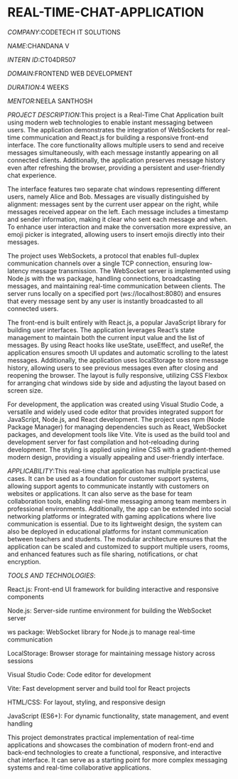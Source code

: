 # REAL-TIME-CHAT-APPLICATION

*COMPANY*:CODETECH IT SOLUTIONS

*NAME*:CHANDANA V

*INTERN ID*:CT04DR507

*DOMAIN*:FRONTEND WEB DEVELOPMENT

*DURATION*:4 WEEKS

*MENTOR*:NEELA SANTHOSH

*PROJECT DESCRIPTION*:This project is a Real-Time Chat Application built using modern web technologies to enable instant messaging between users. The application demonstrates the integration of WebSockets for real-time communication and React.js for building a responsive front-end interface. The core functionality allows multiple users to send and receive messages simultaneously, with each message instantly appearing on all connected clients. Additionally, the application preserves message history even after refreshing the browser, providing a persistent and user-friendly chat experience.

The interface features two separate chat windows representing different users, namely Alice and Bob. Messages are visually distinguished by alignment: messages sent by the current user appear on the right, while messages received appear on the left. Each message includes a timestamp and sender information, making it clear who sent each message and when. To enhance user interaction and make the conversation more expressive, an emoji picker is integrated, allowing users to insert emojis directly into their messages.

The project uses WebSockets, a protocol that enables full-duplex communication channels over a single TCP connection, ensuring low-latency message transmission. The WebSocket server is implemented using Node.js with the ws package, handling connections, broadcasting messages, and maintaining real-time communication between clients. The server runs locally on a specified port (ws://localhost:8080) and ensures that every message sent by any user is instantly broadcasted to all connected users.

The front-end is built entirely with React.js, a popular JavaScript library for building user interfaces. The application leverages React’s state management to maintain both the current input value and the list of messages. By using React hooks like useState, useEffect, and useRef, the application ensures smooth UI updates and automatic scrolling to the latest messages. Additionally, the application uses localStorage to store message history, allowing users to see previous messages even after closing and reopening the browser. The layout is fully responsive, utilizing CSS Flexbox for arranging chat windows side by side and adjusting the layout based on screen size.

For development, the application was created using Visual Studio Code, a versatile and widely used code editor that provides integrated support for JavaScript, Node.js, and React development. The project uses npm (Node Package Manager) for managing dependencies such as React, WebSocket packages, and development tools like Vite. Vite is used as the build tool and development server for fast compilation and hot-reloading during development. The styling is applied using inline CSS with a gradient-themed modern design, providing a visually appealing and user-friendly interface.

*APPLICABILITY*:This real-time chat application has multiple practical use cases. It can be used as a foundation for customer support systems, allowing support agents to communicate instantly with customers on websites or applications. It can also serve as the base for team collaboration tools, enabling real-time messaging among team members in professional environments. Additionally, the app can be extended into social networking platforms or integrated with gaming applications where live communication is essential. Due to its lightweight design, the system can also be deployed in educational platforms for instant communication between teachers and students. The modular architecture ensures that the application can be scaled and customized to support multiple users, rooms, and enhanced features such as file sharing, notifications, or chat encryption.

*TOOLS AND TECHNOLOGIES*:

React.js: Front-end UI framework for building interactive and responsive components

Node.js: Server-side runtime environment for building the WebSocket server

ws package: WebSocket library for Node.js to manage real-time communication

LocalStorage: Browser storage for maintaining message history across sessions

Visual Studio Code: Code editor for development

Vite: Fast development server and build tool for React projects

HTML/CSS: For layout, styling, and responsive design

JavaScript (ES6+): For dynamic functionality, state management, and event handling

This project demonstrates practical implementation of real-time applications and showcases the combination of modern front-end and back-end technologies to create a functional, responsive, and interactive chat interface. It can serve as a starting point for more complex messaging systems and real-time collaborative applications.
